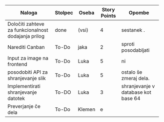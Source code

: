 | **Naloga**                                         | **Stolpec**      | **Oseba**   | **Story Points** | **Opombe**                                  |
|----------------------------------------------------|------------------|-------------|------------------|---------------------------------------------|
| Določiti zahteve za funkcionalnost dodajanja prilog | done            | (vsi)       | 4                | sestanek .                                  |
| Narediti Canban                                     | To-Do           | jaka        | 2                | sproti posodabljati |
| Input za image na frontend                          | To-Do           | Luka        | 5                | ni |
| posodobiti API za shranjevanje slik                 | To-Do           | Luka        | 5                | ostalo še zmeraj dela.              |
| Implementirati shranjevanje datotek                 | To-DO           | Luka        | 3                | shranjevanje v database kot base 64 |
| Preverjanje če dela                                 | To-Do           | Klemen      | e                | |

